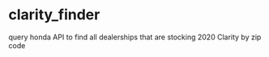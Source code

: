 # clarity_finder
query honda API to find all dealerships that are stocking 2020 Clarity by zip code
